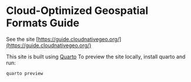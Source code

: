 # Cloud-Optimized Geospatial Formats Guide

See the site [https://guide.cloudnativegeo.org/](https://guide.cloudnativegeo.org/)

This site is built using [Quarto](https://quarto.org/docs/get-started/)
To preview the site locally, install quarto and run:

```sh
quarto preview
```

